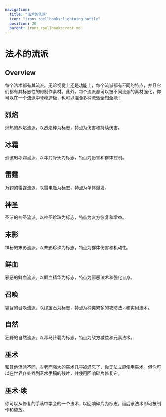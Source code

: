 ```yaml
---
navigation:
  title: "法术的流派"
  icon: "irons_spellbooks:lightning_bottle"
  position: 20
  parent: irons_spellbooks:root.md
---
```


# 法术的流派

## Overview

每个法术都有其流派。无论视觉上还是功能上，每个流派都有不同的特点，并且它们都有其标志性的的制作素材。此外，每个流派都可以被不同流派的素材强化，你可以在一个流派中登峰造极，也可以混合多种流派全知全能！

## 烈焰

<ItemImage id="minecraft:blaze_rod" />

炽热的烈焰流派。以烈焰棒为标志，特点为伤害和持续伤害。

## 冰霜

<ItemImage id="irons_spellbooks:frozen_bone" />

孤傲的冰霜流派。以冰封骨头为标志，特点为伤害和群体控制。

## 雷霆

<ItemImage id="irons_spellbooks:lightning_bottle" />

万钧的雷霆流派。以雷电瓶为标志，特点为单体爆发。

## 神圣

<ItemImage id="irons_spellbooks:divine_pearl" />

圣洁的神圣流派。以神圣珍珠为标志，特点为友方恢复和增益。

## 末影

<ItemImage id="minecraft:ender_pearl" />

神秘的末影流派。以末影珍珠为标志，特点为群体伤害和机动性。

## 鲜血

<ItemImage id="irons_spellbooks:blood_vial" />

邪恶的鲜血流派。以鲜血精华为标志，特点为邪恶法术和强化自身。

## 召唤

<ItemImage id="minecraft:emerald" />

睿智的召唤流派。以绿宝石为标志，特点为种类繁多的攻防法术和实用法术。

## 自然

<ItemImage id="minecraft:poisonous_potato" />

狂野的自然流派。以毒马铃薯为标志，特点为敌方减益和元素法术。

## 巫术

<ItemImage id="irons_spellbooks:eldritch_manuscript" />

和其他流派不同，古老而强大的巫术几乎被遗忘了，你无法立即使用巫术。但你可以在世界各处找到巫术手稿的残片，并使用回响碎片修复它。

## 巫术·续

<ItemImage id="minecraft:echo_shard" />

你可以从修复的手稿中学会的一个法术，以回响碎片为标志，而后该法术即可被制作和施放。

